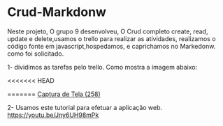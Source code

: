 # Crud-Markdonw

Neste projeto, O grupo 9 desenvolveu, O Crud completo create, read, update e delete,usamos o trello para realizar as atividades, realizamos o código fonte em javascript,hospedamos, e caprichamos no Markedonw. como foi solicitado.


1- dividimos as tarefas pelo trello. Como mostra a imagem abaixo:

<<<<<<< HEAD





=======
[Captura de Tela (258)](https://user-images.githubusercontent.com/71889845/117018241-b2ea4180-acca-11eb-96b2-8dc7a223e032.png)
>>>>>>


2- Usamos este tutorial para efetuar a aplicação web. https://youtu.be/Jny6UH98mPk







